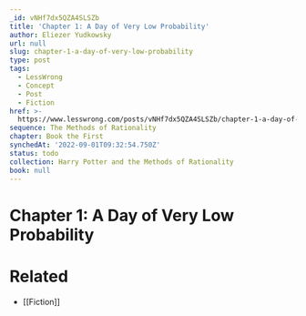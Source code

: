 ```yaml
---
_id: vNHf7dx5QZA4SLSZb
title: 'Chapter 1: A Day of Very Low Probability'
author: Eliezer Yudkowsky
url: null
slug: chapter-1-a-day-of-very-low-probability
type: post
tags:
  - LessWrong
  - Concept
  - Post
  - Fiction
href: >-
  https://www.lesswrong.com/posts/vNHf7dx5QZA4SLSZb/chapter-1-a-day-of-very-low-probability
sequence: The Methods of Rationality
chapter: Book the First
synchedAt: '2022-09-01T09:32:54.750Z'
status: todo
collection: Harry Potter and the Methods of Rationality
book: null
---
```


# Chapter 1: A Day of Very Low Probability


# Related

- [[Fiction]]